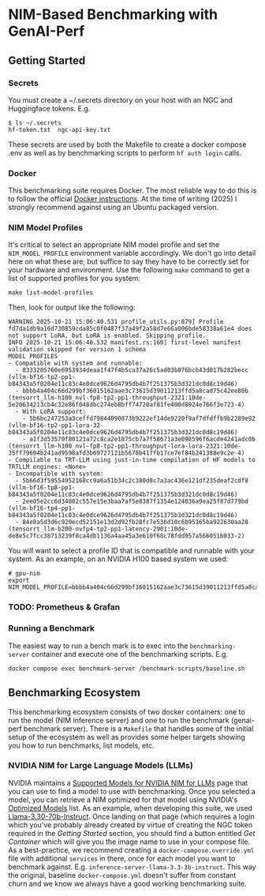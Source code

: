 # NIM-Based Benchmarking with GenAI-Perf

## Getting Started

### Secrets

You must create a ~/.secrets directory on your host with an NGC and Huggingface tokens.  E.g.

```
$ ls ~/.secrets
hf-token.txt  ngc-api-key.txt
```

These secrets are used by both the Makefile to create a docker compose .env as well as by benchmarking scripts to perform `hf auth login` calls.

### Docker

This benchmarking suite requires Docker.  The most reliable way to do this is to follow the official [Docker instructions](https://docs.docker.com/engine/install/ubuntu/).  At the time of writing (2025) I strongly recommend against using an Ubuntu packaged version.

### NIM Model Profiles

It's critical to select an appropriate NIM model profile and set the `NIM_MODEL_PROFILE` environment variable accordingly.  We don't go into detail here on what these are, but suffice to say they have to be correctly set for your hardware and environment.  Use the following `make` command to get a list of supported profiles for you system:

```
make list-model-profiles
```

Then, look for output like the following:

```
WARNING 2025-10-21 15:06:40.531 profile_utils.py:879] Profile fd7da1db9a16d730859cda85c0f0487f37a49f2a58d7e66a006bde58338a61e4 does not support LoRA, but LoRA is enabled. Skipping profile.
INFO 2025-10-21 15:06:40.532 manifest.rs:160] first-level manifest validation skipped for version 1 schema
MODEL PROFILES
- Compatible with system and runnable:
  - 8333205760e6953934deaa1f47f4b5ca37a26c5ad03b076bcb43d017b282becc (vllm-bf16-tp2-pp1-b84343a5f0204e11c83c4e0dce9626d4795db4b7f251375b3d321dc0d8c19d46)
  - bbbb4a404c66d299bf36015162aae3c73615d39011213ffd5a8cad75c42ee80b (tensorrt_llm-h100_nvl-fp8-tp2-pp1-throughput-2321:10de-5e20634213cb4c32e86f048dbc274eb8bff74720af81fe400d8924e766f3e723-4)
  - With LoRA support:
    - 5b6bc247253a3ceffd79844090873b9222ef14de9220f9af7dfdffb9b2289e92 (vllm-bf16-tp2-pp1-lora-32-b84343a5f0204e11c83c4e0dce9626d4795db4b7f251375b3d321dc0d8c19d46)
    - a1f3d53570f80123a72c8ca2e1875cb7a7f58671a3e098596f6acde4241adc0b (tensorrt_llm-h100_nvl-fp8-tp2-pp1-throughput-lora-lora-2321:10de-35ff79694b241ad9598afd3b69727121b5678b417fb17ce7ef84b241388e9c2e-4)
- Compilable to TRT-LLM using just-in-time compilation of HF models to TRTLLM engines: <None>
- Incompatible with system:
  - 5b66d3f59554952168cc9a6a51b34c2c380d8c7a3ac436e121df235deaf2cdf8 (vllm-bf16-tp8-pp1-b84343a5f0204e11c83c4e0dce9626d4795db4b7f251375b3d321dc0d8c19d46)
  - 2ee05e2cc6d34802c557e15e3baa7af5e8387f1354e124036a9ea25f87d779bd (vllm-bf16-tp4-pp1-b84343a5f0204e11c83c4e0dce9626d4795db4b7f251375b3d321dc0d8c19d46)
  - 84e8a5d3d6c920ecd52151e13d2d92fb28fc7e53bd10c6b95165ba922630aa28 (tensorrt_llm-b200-nvfp4-tp2-pp1-latency-2901:10de-de8e5c7fcc38713239f8ca4db1136a4aa45a3e610f68c78fdd957a566051b033-2)
```

You will want to select a profile ID that is compatible and runnable with your
system.  As an example, on an NVIDIA H100 based system we used:

```
# gpu-nim
export NIM_MODEL_PROFILE=bbbb4a404c66d299bf36015162aae3c73615d39011213ffd5a8cad75c42ee80b
``` 
### TODO: Prometheus & Grafan

### Running a Benchmark

The easiest way to run a bench mark is to exec into the `benchmarking-server` container and execute one of the benchmarking scripts.  E.g.

`docker compose exec benchmark-server /benchmark-scripts/baseline.sh`

## Benchmarking Ecosystem

This benchmarking ecosystem consists of two docker containers: one to run the model (NIM inference server) and one to run the benchmark (genai-perf benchmark server).  There is a `Makefile` that handles some of the initial setup of the ecosystem as well as provides some helper targets showing you how to run benchmarks, list models, etc.

### NVIDIA NIM for Large Language Models (LLMs)

NVIDIA maintains a [Supported Models for NVIDIA NIM for LLMs](https://docs.nvidia.com/nim/large-language-models/latest/supported-models.html) page that you can use to find a model to use with benchmarking.  Once you selected a model, you can retrieve a NIM optimized for that model using NVIDIA's [Optimized Models](https://docs.nvidia.com/nim/large-language-models/latest/supported-models.html#optimized-models) list.  As an example, when developing this suite, we used [Llama-3.30-70b-Instruct](https://catalog.ngc.nvidia.com/orgs/nim/teams/meta/containers/llama-3.3-70b-instruct).  Once landing on that page (which requires a login which you've probably already created by virtue of creating the NGC token required in the *Getting Started* section, you should find a button entitled *Get Container* which will give you the image name to use in your compose file.  As a best-practice, we recommend creating a `docker-compose.override.yml` file with additional `services` in there, once for each model you want to benchmark against.  E.g. `inference-server-llama-3.3-3b-instruct`.  This way the original, baseline `docker-compose.yml` doesn't suffer from constant churn and we know we always have a good working benchmarking suite.

